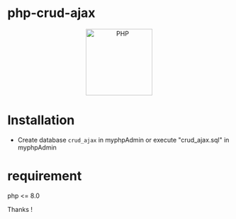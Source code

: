 # php-crud-ajax
<div align="center">
    <a href="https://php.net">
        <img
            alt="PHP"
            src="https://www.php.net/images/logos/new-php-logo.svg"
            width="150">
    </a>
</div>

# Installation 
- Create database `crud_ajax` in myphpAdmin or execute "crud_ajax.sql" in myphpAdmin

# requirement 
php <= 8.0

Thanks !
